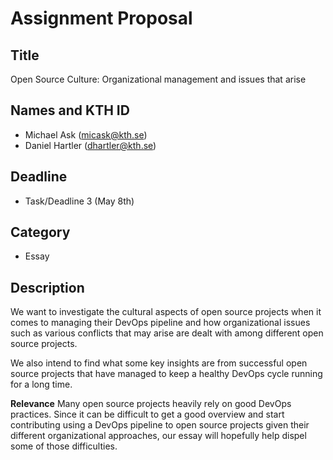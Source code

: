 # Assignment Proposal

## Title

Open Source Culture: Organizational management and issues that arise

## Names and KTH ID

  - Michael Ask (micask@kth.se)
  - Daniel Hartler (dhartler@kth.se)

## Deadline

- Task/Deadline 3 (May 8th)

## Category

- Essay

## Description
We want to investigate the cultural aspects of open source projects when it comes to managing their DevOps pipeline and how organizational issues such as various conflicts that may arise are dealt with among different open source projects. 

We also intend to find what some key insights are from successful open source projects that have managed to keep a healthy DevOps cycle running for a long time.

**Relevance**
Many open source projects heavily rely on good DevOps practices. Since it can be difficult to get a good overview and start contributing using a DevOps pipeline to open source projects given their different organizational approaches, our essay will hopefully help dispel some of those difficulties.
